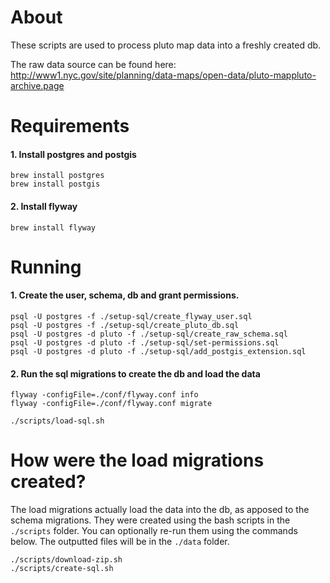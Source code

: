 
# About

These scripts are used to process pluto map data into a freshly created db.

The raw data source can be found here: http://www1.nyc.gov/site/planning/data-maps/open-data/pluto-mappluto-archive.page


# Requirements

#### 1. Install postgres and postgis

```
brew install postgres
brew install postgis
```

#### 2. Install flyway

```
brew install flyway
```


# Running


#### 1. Create the user, schema, db and grant permissions. 

```
psql -U postgres -f ./setup-sql/create_flyway_user.sql
psql -U postgres -f ./setup-sql/create_pluto_db.sql
psql -U postgres -d pluto -f ./setup-sql/create_raw_schema.sql
psql -U postgres -d pluto -f ./setup-sql/set-permissions.sql
psql -U postgres -d pluto -f ./setup-sql/add_postgis_extension.sql
```

#### 2. Run the sql migrations to create the db and load the data

```
flyway -configFile=./conf/flyway.conf info 
flyway -configFile=./conf/flyway.conf migrate 
```

```
./scripts/load-sql.sh
```

# How were the load migrations created?

The load migrations actually load the data into the db, as apposed to the schema migrations. They
were created using the bash scripts in the `./scripts` folder. You can optionally
re-run them using the commands below. The outputted files will be in the `./data` folder.

```
./scripts/download-zip.sh
./scripts/create-sql.sh
```


